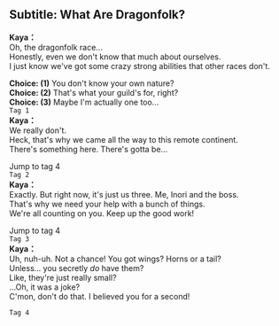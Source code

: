 # 

  
## Subtitle: What Are Dragonfolk?
  
**Kaya：**  
Oh, the dragonfolk race...  
Honestly, even we don't know that much about ourselves.  
I just know we've got some crazy strong abilities that other races don't.  
  
**Choice: (1)**  You don't know your own nature?  
**Choice: (2)**  That's what your guild's for, right?  
**Choice: (3)**  Maybe I'm actually one too...  
`Tag 1`  
**Kaya：**  
We really don't.  
Heck, that's why we came all the way to this remote continent.  
There's something here. There's gotta be...  
  
Jump to tag 4  
`Tag 2`  
**Kaya：**  
Exactly. But right now, it's just us three. Me, Inori and the boss.  
That's why we need your help with a bunch of things.  
We're all counting on you. Keep up the good work!  
  
Jump to tag 4  
`Tag 3`  
**Kaya：**  
Uh, nuh-uh. Not a chance! You got wings? Horns or a tail?  
Unless... you secretly *do* have them?  
 Like, they're just really small?  
...Oh, it was a joke?  
 C'mon, don't do that. I believed you for a second!  
  
`Tag 4`  
